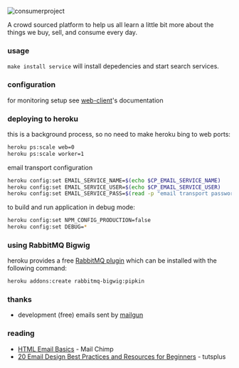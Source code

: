 ![consumerproject](http://i.imgur.com/iLlaWxJ.png)

A crowd sourced platform to help us all learn a little bit more about the
things we buy, sell, and consume every day.

### usage

`make install service` will install depedencies and start search services.

### configuration

for monitoring setup see
[web-client](https://github.com/consumr-project/web-client/blob/master/docs/monitoring.md)'s
documentation

### deploying to heroku

this is a background process, so no need to make heroku bing to web ports:

```bash
heroku ps:scale web=0
heroku ps:scale worker=1
```

email transport configuration

```bash
heroku config:set EMAIL_SERVICE_NAME=$(echo $CP_EMAIL_SERVICE_NAME)
heroku config:set EMAIL_SERVICE_USER=$(echo $CP_EMAIL_SERVICE_USER)
heroku config:set EMAIL_SERVICE_PASS=$(read -p "email transport password: " password; echo $password)
```

to build and run application in debug mode:

```bash
heroku config:set NPM_CONFIG_PRODUCTION=false
heroku config:set DEBUG=*
```

### using RabbitMQ Bigwig

heroku provides a free [RabbitMQ
plugin](https://elements.heroku.com/addons/rabbitmq-bigwig) which can be
installed with the following command:

```bash
heroku addons:create rabbitmq-bigwig:pipkin
```

### thanks

* development (free) emails sent by [mailgun](http://www.mailgun.com/)

### reading

* [HTML Email Basics](http://templates.mailchimp.com/getting-started/html-email-basics/) - Mail Chimp
* [20 Email Design Best Practices and Resources for Beginners](http://code.tutsplus.com/tutorials/20-email-design-best-practices-and-resources-for-beginners--net-7309) - tutsplus
